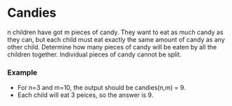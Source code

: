 # Candies

n children have got m pieces of candy. They want to eat as much candy as they can, but each child must eat exactly the same amount of candy as any other child. Determine how many pieces of candy will be eaten by all the children together. Individual pieces of candy cannot be split.

### Example

- For n=3 and m=10, the output should be candies(n,m) = 9.
- Each child will eat 3 peices, so the answer is 9.

